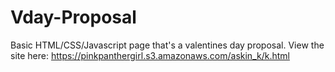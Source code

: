 # Vday-Proposal

Basic HTML/CSS/Javascript page that's a valentines day proposal. View the site here: https://pinkpanthergirl.s3.amazonaws.com/askin_k/k.html
